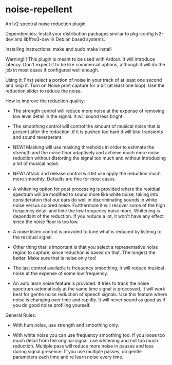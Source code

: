 # noise-repellent

An lv2 spectral noise reduction plugin.

Dependencies: Install your distribution packages similar to pkg-config lv2-dev and libfftw3-dev in Debian based systems.

Installing instructions: make and sudo make install

Warning!!! This plugin is meant to be used with Ardour. It will introduce latency. Don't expect it to be like commercial options, although it will do the job in most cases if configured well enough.

Using it: First select a portion of noise in your track of at least one second and loop it. Turn on Noise print capture for a bit (at least one loop). Use the reduction slider to reduce the noise.

How to improve the reduction quality:

- The strength control will reduce more noise at the expense of removing low level detail in the signal. It will sound less bright.

- The smoothing control will control the amount of musical noise that is present after the reduction, if it is pushed too hard it will blur transients and sound reverberant.

- NEW! Masking will use masking thresholds in order to estimate the strength and the noise floor adaptively and achieve much more noise reduction without distorting the signal too much and without introducing a lot of musical noise.

- NEW! Attack and release control will let use apply the reduction much more smoothly. Defaults are fine for most cases.

- A whitening option for post processing is provided where the residual spectrum will be modified to sound more like white noise, taking into consideration that our ears do well in discriminating sounds in white noise versus colored noise. Furthermore it will recover some of the high frequency detail and hide the low frequency noise more. Whitening is dependant of the reduction. If you reduce a lot, it won't have any effect since the noise floor is too low.

- A noise listen control is provided to tune what is reduced by listenig to the residual signal.

- Other thing that is important is that you select a representative noise region to capture, since reduction is based on that. The longest the better. Make sure that is noise only too!

- The last control available is frequency smoothing, it will reduce musical noise at the expense of some low frequency.

- An auto learn noise feature is provided. It tries to track the noise spectrum automaticaly at the same time signal is processed. It will work best for gentle noise reduction of speech signals. Use this feature where noise is changing over time and rapidly. It will never sound as good as if you do good noise profiling yourself.

General Rules:

- With hum noise, use strength and smoothing only.

- With white noise you can use frequency smoothing too. If you loose too much detail from the original signal, use whitening and not too much reduction. Multiple pass will reduce more noise in pauses and less during signal presence. If you use multiple passes, do gentle parameters each time and re learn noise every time.
